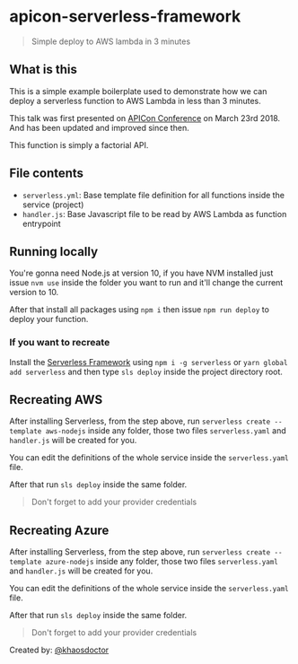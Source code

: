 # apicon-serverless-framework

> Simple deploy to AWS lambda in 3 minutes

## What is this

This is a simple example boilerplate used to demonstrate how we can deploy a serverless function to AWS Lambda in less than 3 minutes.

This talk was first presented on [APICon Conference](http://apicon.com.br) on March 23rd 2018. And has been updated and improved since then.

This function is simply a factorial API.

## File contents

- `serverless.yml`: Base template file definition for all functions inside the service (project)
- `handler.js`: Base Javascript file to be read by AWS Lambda as function entrypoint

## Running locally

You're gonna need Node.js at version 10, if you have NVM installed just issue `nvm use` inside the folder you want to run and it'll change the current
version to 10. 

After that install all packages using `npm i` then issue `npm run deploy` to deploy your function.

### If you want to recreate 

Install the [Serverless Framework](https://serverless.com/framework/docs) using `npm i -g serverless` or `yarn global add serverless` and then type
`sls deploy` inside the project directory root.

## Recreating AWS

After installing Serverless, from the step above, run `serverless create --template aws-nodejs` inside any folder, those two files `serverless.yaml`
and `handler.js` will be created for you.

You can edit the definitions of the whole service inside the `serverless.yaml` file.

After that run `sls deploy` inside the same folder.

> Don't forget to add your provider credentials

## Recreating Azure

After installing Serverless, from the step above, run `serverless create --template azure-nodejs` inside any folder, those two files `serverless.yaml`
and `handler.js` will be created for you.

You can edit the definitions of the whole service inside the `serverless.yaml` file.

After that run `sls deploy` inside the same folder.

> Don't forget to add your provider credentials

Created by: [@khaosdoctor](https://lsantos.me)
